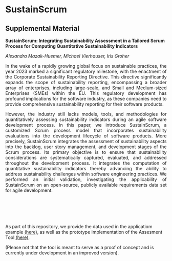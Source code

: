 # SustainScrum

## Supplemental Material

__SustainScrum: Integrating Sustainability Assessment in a Tailored Scrum Process for Computing Quantitative Sustainability Indicators__


_Alexandra Mazak-Huemer, Michael Vierhauser, Iris Groher_

<p align="justify">
In the wake of a rapidly growing global focus on sustainable practices, the year 2023 marked a significant regulatory milestone, with the enactment of the Corporate Sustainability Reporting Directive. 
This directive significantly expands the scope of sustainability reporting, encompassing a broader array of enterprises, including large-scale, and Small and Medium-sized Enterprises (SMEs) within the EU. This regulatory development has profound implications for the software industry, as these companies need to provide comprehensive sustainability reporting for their software products.
 </p>
<p align="justify">
However, the industry still lacks models, tools, and methodologies for quantitatively assessing sustainability indicators during an agile software development process. 
In this paper, we introduce <it>SustainScrum</it>, a customized Scrum process model that incorporates sustainability evaluations into the development lifecycle of software products. More precisely, SustainScrum integrates the assessment of sustainability aspects into the backlog, user story management, and development stages of the Scrum process. Its primary objective is to ensure that sustainability considerations are systematically captured, evaluated, and addressed throughout the development process. It integrates the computation of quantitative sustainability indicators thereby advancing the ability to address sustainability challenges within software engineering practices.
 We performed an initial validation, investigating the applicability of SustainScrum on an open-source, publicly available requirements data set for agile development.
</p>

<br><br><br><br>

As part of this repository, we provide the data used in the applicatiom example [(here)](/evaluation), as well as the prototype implementation of the Assesment Tool  [(here)](/prototype).

(Please not that the tool is meant to serve as a proof of concept and is currently under development in an improved version).

